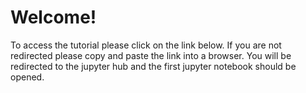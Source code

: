 # Welcome! 
To access the tutorial please click on the link below. If you are not redirected please copy and paste the link into a browser. You will be redirected to the jupyter hub and the first jupyter notebook should be opened. 



